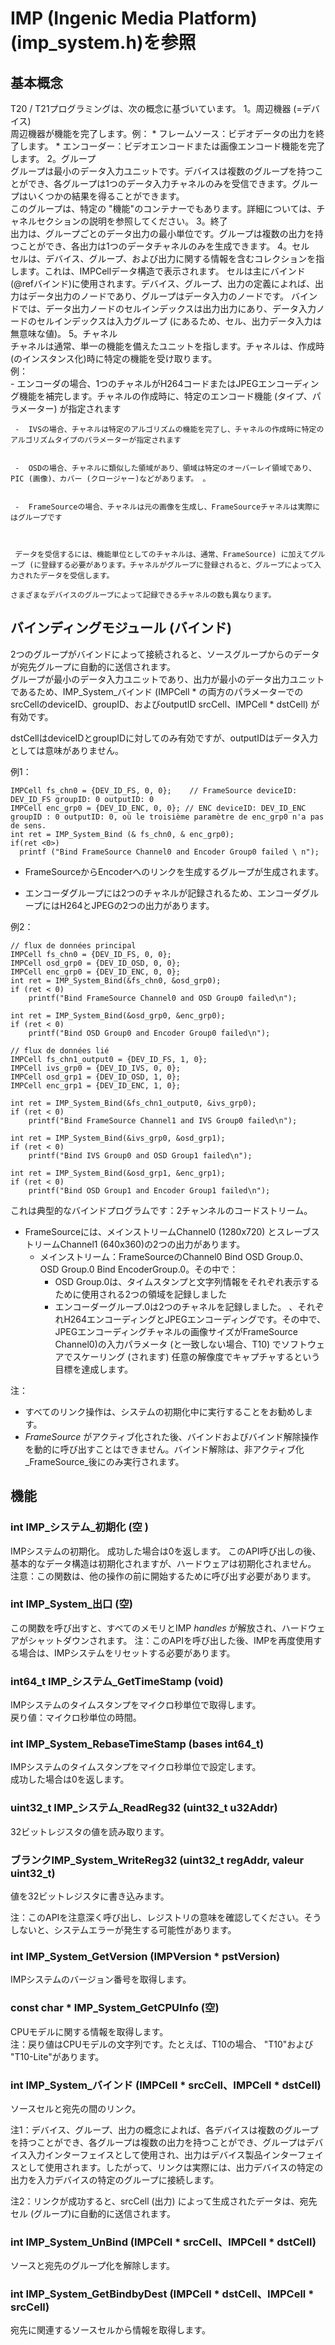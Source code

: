 

# IMP (Ingenic Media Platform) (imp_system.h)を参照

## 基本概念
T20 / T21プログラミングは、次の概念に基づいています。
1。周辺機器 (=デバイス)  
    周辺機器が機能を完了します。例：
     *  フレームソース：ビデオデータの出力を終了します。
     *  エンコーダー：ビデオエンコードまたは画像エンコード機能を完了します。
2。グループ  
    グループは最小のデータ入力ユニットです。デバイスは複数のグループを持つことができ、各グループは1つのデータ入力チャネルのみを受信できます。グループはいくつかの結果を得ることができます。  
    このグループは、特定の "機能"のコンテナーでもあります。詳細については、チャネルセクションの説明を参照してください。
3。終了  
    出力は、グループごとのデータ出力の最小単位です。グループは複数の出力を持つことができ、各出力は1つのデータチャネルのみを生成できます。
4。セル  
    セルは、デバイス、グループ、および出力に関する情報を含むコレクションを指します。これは、IMPCellデータ構造で表示されます。
セルは主にバインド (@refバインド)に使用されます。デバイス、グループ、出力の定義によれば、出力はデータ出力のノードであり、グループはデータ入力のノードです。
バインドでは、データ出力ノードのセルインデックスは出力出力にあり、データ入力ノードのセルインデックスは入力グループ (にあるため、セル、出力データ入力は無意味な値)。
5。チャネル  
    チャネルは通常、単一の機能を備えたユニットを指します。チャネルは、作成時 (のインスタンス化)時に特定の機能を受け取ります。  
    例：  
     -  エンコーダの場合、1つのチャネルがH264コードまたはJPEGエンコーディング機能を補完します。チャネルの作成時に、特定のエンコード機能 (タイプ、パラメーター) が指定されます


     -  IVSの場合、チャネルは特定のアルゴリズムの機能を完了し、チャネルの作成時に特定のアルゴリズムタイプのパラメーターが指定されます


     -  OSDの場合、チャネルに類似した領域があり、領域は特定のオーバーレイ領域であり、PIC (画像)、カバー (クロージャー)などがあります。 。


     -  FrameSourceの場合、チャネルは元の画像を生成し、FrameSourceチャネルは実際にはグループです


     
     データを受信するには、機能単位としてのチャネルは、通常、FrameSource) に加えてグループ (に登録する必要があります。チャネルがグループに登録されると、グループによって入力されたデータを受信します。

    さまざまなデバイスのグループによって記録できるチャネルの数も異なります。

## バインディングモジュール (バインド)

2つのグループがバインドによって接続されると、ソースグループからのデータが宛先グループに自動的に送信されます。  
グループが最小のデータ入力ユニットであり、出力が最小のデータ出力ユニットであるため、IMP_System_バインド (IMPCell * の両方のパラメーターでのsrcCellのdeviceID、groupID、およびoutputID srcCell、IMPCell * dstCell) が有効です。  

dstCellはdeviceIDとgroupIDに対してのみ有効ですが、outputIDはデータ入力としては意味がありません。

例1： 
```
IMPCell fs_chn0 = {DEV_ID_FS, 0, 0};    // FrameSource deviceID: DEV_ID_FS groupID: 0 outputID: 0
IMPCell enc_grp0 = {DEV_ID_ENC, 0, 0}; // ENC deviceID: DEV_ID_ENC groupID : 0 outputID: 0, où le troisième paramètre de enc_grp0 n'a pas de sens. 
int ret = IMP_System_Bind (& fs_chn0, & enc_grp0);
if(ret <0>)
  printf ("Bind FrameSource Channel0 and Encoder Group0 failed \ n");

```

* FrameSourceからEncoderへのリンクを生成するグループが生成されます。


* エンコーダグループには2つのチャネルが記録されるため、エンコーダグループにはH264とJPEGの2つの出力があります。



例2：
```
// flux de données principal
IMPCell fs_chn0 = {DEV_ID_FS, 0, 0};
IMPCell osd_grp0 = {DEV_ID_OSD, 0, 0};
IMPCell enc_grp0 = {DEV_ID_ENC, 0, 0};
int ret = IMP_System_Bind(&fs_chn0, &osd_grp0);
if (ret < 0)
    printf("Bind FrameSource Channel0 and OSD Group0 failed\n");

int ret = IMP_System_Bind(&osd_grp0, &enc_grp0);
if (ret < 0)
    printf("Bind OSD Group0 and Encoder Group0 failed\n");

// flux de données lié 
IMPCell fs_chn1_output0 = {DEV_ID_FS, 1, 0};
IMPCell ivs_grp0 = {DEV_ID_IVS, 0, 0};
IMPCell osd_grp1 = {DEV_ID_OSD, 1, 0};
IMPCell enc_grp1 = {DEV_ID_ENC, 1, 0};

int ret = IMP_System_Bind(&fs_chn1_output0, &ivs_grp0);
if (ret < 0)
    printf("Bind FrameSource Channel1 and IVS Group0 failed\n");

int ret = IMP_System_Bind(&ivs_grp0, &osd_grp1);
if (ret < 0)
    printf("Bind IVS Group0 and OSD Group1 failed\n");

int ret = IMP_System_Bind(&osd_grp1, &enc_grp1);
if (ret < 0)
    printf("Bind OSD Group1 and Encoder Group1 failed\n");
```
これは典型的なバインドプログラムです：2チャンネルのコードストリーム。
 * FrameSourceには、メインストリームChannel0 (1280x720) とスレーブストリームChannel1 (640x360)の2つの出力があります。
   *   メインストリーム：FrameSourceのChannel0 Bind OSD Group.0、OSD Group.0 Bind EncoderGroup.0。その中で： 
       * OSD Group.0は、タイムスタンプと文字列情報をそれぞれ表示するために使用される2つの領域を記録しました
       * エンコーダーグループ.0は2つのチャネルを記録しました。 、それぞれH264エンコーディングとJPEGエンコーディングです。その中で、JPEGエンコーディングチャネルの画像サイズがFrameSource Channel0)の入力パラメータ (と一致しない場合、T10) でソフトウェアでスケーリング (されます) 任意の解像度でキャプチャするという目標を達成します。
       
注：
* すべてのリンク操作は、システムの初期化中に実行することをお勧めします。
*  _FrameSource_ がアクティブ化された後、バインドおよびバインド解除操作を動的に呼び出すことはできません。バインド解除は、非アクティブ化 _FrameSource_後にのみ実行されます。

## 機能

### int IMP\_システム\_初期化 (空 )
IMPシステムの初期化。
成功した​​場合は0を返します。
このAPI呼び出しの後、基本的なデータ構造は初期化されますが、ハードウェアは初期化されません。
注意：この関数は、他の操作の前に開始するために呼び出す必要があります。
### int IMP_System_出口 (空)

この関数を呼び出すと、すべてのメモリとIMP _handles_ が解放され、ハードウェアがシャットダウンされます。 
注：このAPIを呼び出した後、IMPを再度使用する場合は、IMPシステムをリセットする必要があります。

### int64_t IMP_システム_GetTimeStamp (void)

IMPシステムのタイムスタンプをマイクロ秒単位で取得します。  
戻り値：マイクロ秒単位の時間。

### int IMP_System_RebaseTimeStamp (bases int64_t)
IMPシステムのタイムスタンプをマイクロ秒単位で設定します。  
成功した場合は0を返します。

### uint32_t IMP_システム_ReadReg32 (uint32_t u32Addr)

32ビットレジスタの値を読み取ります。  

### ブランクIMP_System_WriteReg32 (uint32_t regAddr, valeur uint32_t)
値を32ビットレジスタに書き込みます。

注：このAPIを注意深く呼び出し、レジストリの意味を確認してください。そうしないと、システムエラーが発生する可能性があります。

### int IMP_System_GetVersion (IMPVersion * pstVersion) 

IMPシステムのバージョン番号を取得します。

### const char * IMP_System_GetCPUInfo (空)
CPUモデルに関する情報を取得します。  
注：戻り値はCPUモデルの文字列です。たとえば、T10の場合、 "T10"および "T10-Lite"があります。

### int IMP_System_バインド (IMPCell * srcCell、IMPCell * dstCell)

ソースセルと宛先の間のリンク。

注1：デバイス、グループ、出力の概念によれば、各デバイスは複数のグループを持つことができ、各グループは複数の出力を持つことができ、グループはデバイス入力インターフェイスとして使用され、出力はデバイス製品インターフェイスとして使用されます。したがって、リンクは実際には、出力デバイスの特定の出力を入力デバイスの特定のグループに接続します。

注2：リンクが成功すると、srcCell (出力) によって生成されたデータは、宛先セル (グループ)に自動的に送信されます。

### int IMP_System_UnBind (IMPCell * srcCell、IMPCell * dstCell)
ソースと宛先のグループ化を解除します。 

### int IMP_System_GetBindbyDest (IMPCell * dstCell、IMPCell * srcCell)

宛先に関連するソースセルから情報を取得します。




